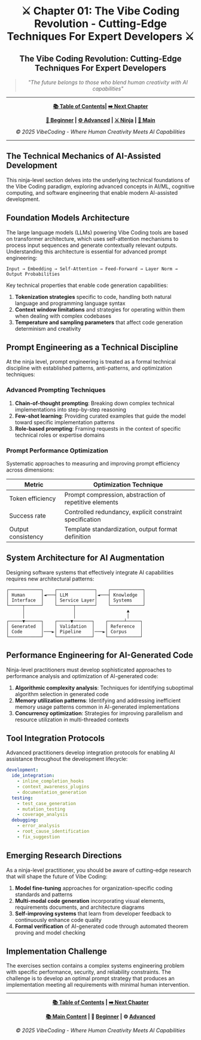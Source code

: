 <div align="center">

# ⚔️ Chapter 01: The Vibe Coding Revolution - Cutting-Edge Techniques For Expert Developers ⚔️

</div>

<div align="center">

## **The Vibe Coding Revolution: Cutting-Edge Techniques For Expert Developers**

</div>

<div align="center">

> *"The future belongs to those who blend human creativity with AI capabilities"*

</div>

---

<div align="center">

**[📚 Table of Contents](../README.md)| [➡️ Next Chapter](../Chapter_02_Getting_Started_with_Vibe_Coding/Chapter_02_Main.md)**

</div>

<div align="center">

**[🔰 Beginner](./Chapter_01_Beginner.md) | [⚙️ Advanced](./Chapter_01_Advanced.md) | [⚔️ Ninja](./Chapter_01_Ninja.md) | [📝 Main](./Chapter_01_Main.md)**

</div>

<div align="center">

*© 2025 VibeCoding - Where Human Creativity Meets AI Capabilities*

</div>

---

## The Technical Mechanics of AI-Assisted Development

This ninja-level section delves into the underlying technical foundations of the Vibe Coding paradigm, exploring advanced concepts in AI/ML, cognitive computing, and software engineering that enable modern AI-assisted development.

## Foundation Models Architecture

The large language models (LLMs) powering Vibe Coding tools are based on transformer architecture, which uses self-attention mechanisms to process input sequences and generate contextually relevant outputs. Understanding this architecture is essential for advanced prompt engineering:

```plaintext
Input → Embedding → Self-Attention → Feed-Forward → Layer Norm → Output Probabilities
```

Key technical properties that enable code generation capabilities:

1. **Tokenization strategies** specific to code, handling both natural language and programming language syntax  
2. **Context window limitations** and strategies for operating within them when dealing with complex codebases  
3. **Temperature and sampling parameters** that affect code generation determinism and creativity

## Prompt Engineering as a Technical Discipline

At the ninja level, prompt engineering is treated as a formal technical discipline with established patterns, anti-patterns, and optimization techniques:

### Advanced Prompting Techniques

1. **Chain-of-thought prompting**: Breaking down complex technical implementations into step-by-step reasoning
2. **Few-shot learning**: Providing curated examples that guide the model toward specific implementation patterns
3. **Role-based prompting**: Framing requests in the context of specific technical roles or expertise domains

### Prompt Performance Optimization

Systematic approaches to measuring and improving prompt efficiency across dimensions:

| Metric | Optimization Technique |
|--------|------------------------|
| Token efficiency | Prompt compression, abstraction of repetitive elements |
| Success rate | Controlled redundancy, explicit constraint specification |
| Output consistency | Template standardization, output format definition |

## System Architecture for AI Augmentation

Designing software systems that effectively integrate AI capabilities requires new architectural patterns:

```
┌────────────┐    ┌──────────────┐    ┌────────────┐
│ Human      │◄───┤ LLM          │◄───┤ Knowledge  │
│ Interface  │    │ Service Layer│    │ Systems    │
└─────┬──────┘    └──────┬───────┘    └────────────┘
      │                  │                   ▲
      │                  │                   │
┌─────▼──────┐    ┌─────▼───────┐    ┌──────┴─────┐
│ Generated  │    │ Validation  │    │ Reference  │
│ Code       │───►│ Pipeline    │───►│ Corpus     │
└────────────┘    └─────────────┘    └────────────┘
```

## Performance Engineering for AI-Generated Code

Ninja-level practitioners must develop sophisticated approaches to performance analysis and optimization of AI-generated code:

1. **Algorithmic complexity analysis**: Techniques for identifying suboptimal algorithm selection in generated code
2. **Memory utilization patterns**: Identifying and addressing inefficient memory usage patterns common in AI-generated implementations
3. **Concurrency optimization**: Strategies for improving parallelism and resource utilization in multi-threaded contexts

## Tool Integration Protocols

Advanced practitioners develop integration protocols for enabling AI assistance throughout the development lifecycle:

```yaml
development:
  ide_integration:
    - inline_completion_hooks
    - context_awareness_plugins
    - documentation_generation
  testing:
    - test_case_generation
    - mutation_testing
    - coverage_analysis
  debugging:
    - error_analysis
    - root_cause_identification
    - fix_suggestion
```

## Emerging Research Directions

As a ninja-level practitioner, you should be aware of cutting-edge research that will shape the future of Vibe Coding:

1. **Model fine-tuning** approaches for organization-specific coding standards and patterns
2. **Multi-modal code generation** incorporating visual elements, requirements documents, and architecture diagrams
3. **Self-improving systems** that learn from developer feedback to continuously enhance code quality
4. **Formal verification** of AI-generated code through automated theorem proving and model checking

## Implementation Challenge

The exercises section contains a complex systems engineering problem with specific performance, security, and reliability constraints. The challenge is to develop an optimal prompt strategy that produces an implementation meeting all requirements with minimal human intervention.

---

<div align="center">

**[📚 Table of Contents](../README.md) | [➡️ Next Chapter](../Chapter_02_Getting_Started_with_Vibe_Coding/Chapter_02_Main.md)**

</div>

<div align="center">

**[📚 Main Content](./Chapter_01_Main.md) | 🔰 [Beginner](./Chapter_01_Beginner.md) | ⚙️ [Advanced](./Chapter_01_Advanced.md)**

</div>

<div align="center">

*© 2025 VibeCoding - Where Human Creativity Meets AI Capabilities*

</div>
